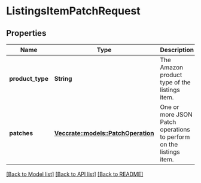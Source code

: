 # ListingsItemPatchRequest

## Properties

Name | Type | Description | Notes
------------ | ------------- | ------------- | -------------
**product_type** | **String** | The Amazon product type of the listings item. | 
**patches** | [**Vec<crate::models::PatchOperation>**](PatchOperation.md) | One or more JSON Patch operations to perform on the listings item. | 

[[Back to Model list]](../README.md#documentation-for-models) [[Back to API list]](../README.md#documentation-for-api-endpoints) [[Back to README]](../README.md)


